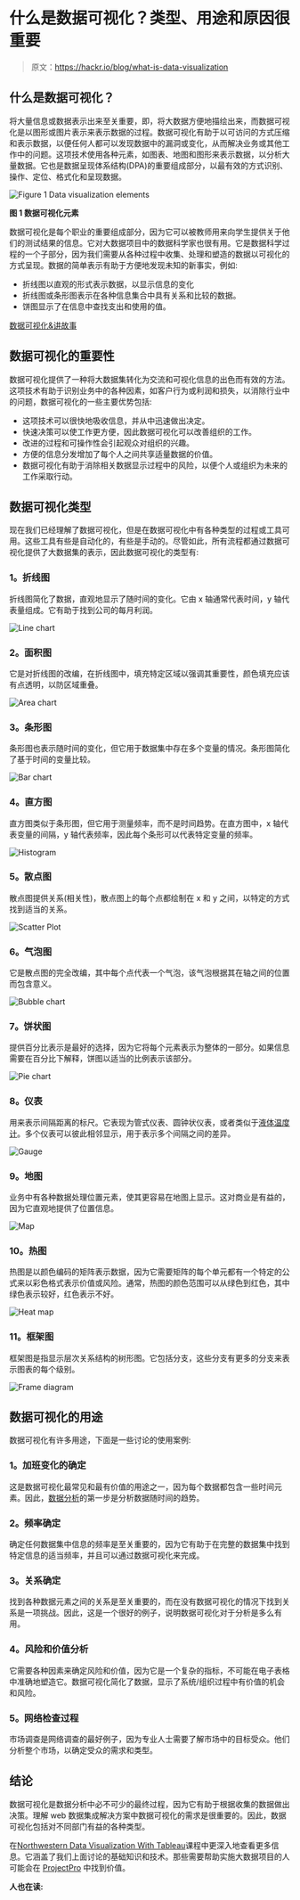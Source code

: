 # 什么是数据可视化？类型、用途和原因很重要

> 原文：<https://hackr.io/blog/what-is-data-visualization>

## 什么是数据可视化？

将大量信息或数据表示出来至关重要，即，将大数据方便地描绘出来，而数据可视化是以图形或图片表示来表示数据的过程。数据可视化有助于以可访问的方式压缩和表示数据，以便任何人都可以发现数据中的漏洞或变化，从而解决业务或其他工作中的问题。这项技术使用各种元素，如图表、地图和图形来表示数据，以分析大量数据。它也是数据呈现体系结构(DPA)的重要组成部分，以最有效的方式识别、操作、定位、格式化和呈现数据。

![Figure 1 Data visualization elements](img/800496a2ea71ea2c41dec4219c9e913d.png)

**图 1 数据可视化元素**

数据可视化是每个职业的重要组成部分，因为它可以被教师用来向学生提供关于他们的测试结果的信息。它对大数据项目中的数据科学家也很有用。它是数据科学过程的一个子部分，因为我们需要从各种过程中收集、处理和塑造的数据以可视化的方式呈现。数据的简单表示有助于方便地发现未知的新事实，例如:

*   折线图以直观的形式表示数据，以显示信息的变化
*   折线图或条形图表示在各种信息集合中具有关系和比较的数据。
*   饼图显示了在信息中查找支出和使用的值。

[数据可视化&讲故事](https://click.linksynergy.com/deeplink?id=jU79Zysihs4&mid=39197&murl=https%3A%2F%2Fwww.udemy.com%2Fcourse%2Fdata-visualization-storytelling-d%2F)

## **数据可视化的重要性**

数据可视化提供了一种将大数据集转化为交流和可视化信息的出色而有效的方法。这项技术有助于识别业务中的各种因素，如客户行为或利润和损失，以消除行业中的问题，数据可视化的一些主要优势包括:

*   这项技术可以很快地吸收信息，并从中迅速做出决定。
*   快速决策可以使工作更方便，因此数据可视化可以改善组织的工作。
*   改进的过程和可操作性会引起观众对组织的兴趣。
*   方便的信息分发增加了每个人之间共享适量数据的价值。
*   数据可视化有助于消除相关数据显示过程中的风险，以便个人或组织为未来的工作采取行动。

## **数据可视化类型**

现在我们已经理解了数据可视化，但是在数据可视化中有各种类型的过程或工具可用。这些工具有些是自动化的，有些是手动的。尽管如此，所有流程都通过数据可视化提供了大数据集的表示，因此数据可视化的类型有:

### **1。折线图**

折线图简化了数据，直观地显示了随时间的变化。它由 x 轴通常代表时间，y 轴代表量组成。它有助于找到公司的每月利润。

![Line chart](img/0eac86a8fa8d56ce6ded7e907c7511da.png)

### **2。面积图**

它是对折线图的改编，在折线图中，填充特定区域以强调其重要性，颜色填充应该有点透明，以防区域重叠。

![Area chart](img/bc9f21453dc3f9ec374002712156b4c0.png)

### **3。条形图**

条形图也表示随时间的变化，但它用于数据集中存在多个变量的情况。条形图简化了基于时间的变量比较。

![Bar chart](img/6f32b4386e2cb0ad178bc981905d65c3.png)

### **4。直方图**

直方图类似于条形图，但它用于测量频率，而不是时间趋势。在直方图中，x 轴代表变量的间隔，y 轴代表频率，因此每个条形可以代表特定变量的频率。

![Histogram](img/79c6fe6e68601f185c6d4862d875ef7f.png)

### **5。散点图**

散点图提供关系(相关性)，散点图上的每个点都绘制在 x 和 y 之间，以特定的方式找到适当的关系。

![Scatter Plot](img/2e7712a60645904042efcdff73761749.png)

### **6。气泡图**

它是散点图的完全改编，其中每个点代表一个气泡，该气泡根据其在轴之间的位置而包含意义。

![Bubble chart](img/47c828dec684fd3b12d63572a55cc428.png)

### **7。饼状图**

提供百分比表示是最好的选择，因为它将每个元素表示为整体的一部分。如果信息需要在百分比下解释，饼图以适当的比例表示该部分。

![Pie chart](img/9875586f53ca6404cd96d0b6afc4d96d.png)

### **8。仪表**

用来表示间隔距离的标尺。它表现为管式仪表、圆钟状仪表，或者类似于[液体温度计](https://www.britannica.com/technology/liquid-thermometer)。多个仪表可以彼此相邻显示，用于表示多个间隔之间的差异。

![Gauge](img/f578f64e7fa5f2932efa3a53a29b3543.png)

### **9。地图**

业务中有各种数据处理位置元素，使其更容易在地图上显示。这对商业是有益的，因为它直观地提供了位置信息。

![Map](img/b8b610f7e5a8556da94178c6e22ef54e.png)

### 10。热图

热图是以颜色编码的矩阵表示数据，因为它需要矩阵的每个单元都有一个特定的公式来以彩色格式表示价值或风险。通常，热图的颜色范围可以从绿色到红色，其中绿色表示较好，红色表示不好。

![Heat map](img/1add3ced995be9cdf400e40306ed9d12.png)

### **11。框架图**

框架图是指显示层次关系结构的树形图。它包括分支，这些分支有更多的分支来表示图表的每个级别。

![Frame diagram](img/1dd63cd3a2b22ca0fbff1f82d3cafb93.png)

## **数据可视化的用途**

数据可视化有许多用途，下面是一些讨论的使用案例:

### **1。加班变化的确定**

这是数据可视化最常见和最有价值的用途之一，因为每个数据都包含一些时间元素。因此，[数据分析](https://hackr.io/blog/what-is-data-analysis-methods-techniques-tools)的第一步是分析数据随时间的趋势。

### **2。频率确定**

确定任何数据集中信息的频率是至关重要的，因为它有助于在完整的数据集中找到特定信息的适当频率，并且可以通过数据可视化来完成。

### **3。关系确定**

找到各种数据元素之间的关系是至关重要的，而在没有数据可视化的情况下找到关系是一项挑战。因此，这是一个很好的例子，说明数据可视化对于分析是多么有用。

### **4。风险和价值分析**

它需要各种因素来确定风险和价值，因为它是一个复杂的指标，不可能在电子表格中准确地塑造它。数据可视化简化了数据，显示了系统/组织过程中有价值的机会和风险。

### **5。网络检查过程**

市场调查是网络调查的最好例子，因为专业人士需要了解市场中的目标受众。他们分析整个市场，以确定受众的需求和类型。

## **结论**

数据可视化是数据分析中必不可少的最终过程，因为它有助于根据收集的数据做出决策。理解 web 数据集成解决方案中数据可视化的需求是很重要的。因此，数据可视化包括对不同部门有益的各种类型。

在[Northwestern Data Visualization With Tableau](https://getsmarter.sjv.io/c/2890636/1143920/13499)课程中更深入地查看更多信息。它涵盖了我们上面讨论的基础知识和技术。那些需要帮助实施大数据项目的人可能会在 [ProjectPro](https://click.linksynergy.com/fs-bin/click?id=jU79Zysihs4&offerid=1038112.3&type=3&subid=0) 中找到价值。

**人也在读:**